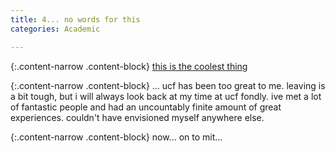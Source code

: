 ```yaml
---                                                                                                                                
title: 4... no words for this
categories: Academic

---
```


{:.content-narrow .content-block}
[this is the coolest thing](https://www.ucf.edu/news/from-playing-music-in-miami-to-studying-neuroscience-at-mit/)

{:.content-narrow .content-block}
... ucf has been too great to me. leaving is a bit tough, but i will always look back at my time at ucf fondly. ive met a lot of fantastic people and had an uncountably finite amount of great experiences. couldn't have envisioned myself anywhere else.

{:.content-narrow .content-block}
now... on to mit...
